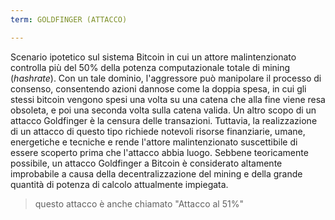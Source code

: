 ```yaml
---
term: GOLDFINGER (ATTACCO)

---
```

Scenario ipotetico sul sistema Bitcoin in cui un attore malintenzionato controlla più del 50% della potenza computazionale totale di mining (*hashrate*). Con un tale dominio, l'aggressore può manipolare il processo di consenso, consentendo azioni dannose come la doppia spesa, in cui gli stessi bitcoin vengono spesi una volta su una catena che alla fine viene resa obsoleta, e poi una seconda volta sulla catena valida. Un altro scopo di un attacco Goldfinger è la censura delle transazioni. Tuttavia, la realizzazione di un attacco di questo tipo richiede notevoli risorse finanziarie, umane, energetiche e tecniche e rende l'attore malintenzionato suscettibile di essere scoperto prima che l'attacco abbia luogo. Sebbene teoricamente possibile, un attacco Goldfinger a Bitcoin è considerato altamente improbabile a causa della decentralizzazione del mining e della grande quantità di potenza di calcolo attualmente impiegata.

> questo attacco è anche chiamato "Attacco al 51%"